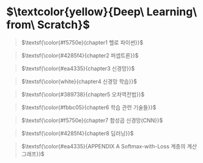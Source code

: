 # $\textcolor{yellow}{Deep\ Learning\ from\ Scratch}$


> $\textsf{\color{#f5750e}{chapter1 헬로 파이썬}}$

> $\textsf{\color{#4285f4}{chapter2 퍼셉트론}}$

> $\textsf{\color{#ea4335}{chapter3 신경망}}$

> $\textsf{\color{white}{chapter4 신경망 학습}}$

> $\textsf{\color{#389738}{chapter5 오차역전법}}$

> $\textsf{\color{#fbbc05}{chapter6 학습 관련 기술들}}$

>  $\textsf{\color{#f5750e}{chapter7 합성곱 신경망(CNN}}$

> $\textsf{\color{#4285f4}{chapter8 딥러닝}}$

> $\textsf{\color{#ea4335}{APPENDIX A Softmax-with-Loss 계층의 계산 그래프}}$




